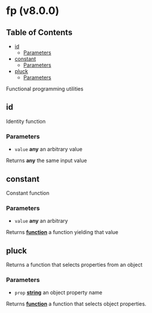# fp (v8.0.0)

## Table of Contents

- [id](#id)
  * [Parameters](#parameters)
- [constant](#constant)
  * [Parameters](#parameters-1)
- [pluck](#pluck)
  * [Parameters](#parameters-2)

Functional programming utilities

<!-- Generated by documentation.js. Update this documentation by updating the source code. -->

## id

Identity function

### Parameters

-   `value` **any** an arbitrary value

Returns **any** the same input value

## constant

Constant function

### Parameters

-   `value` **any** an arbitrary

Returns **[function][1]** a function yielding that value

## pluck

Returns a function that selects properties from an object

### Parameters

-   `prop` **[string][2]** an object property name

Returns **[function][1]** a function that selects object properties.

[1]: https://developer.mozilla.org/docs/Web/JavaScript/Reference/Statements/function

[2]: https://developer.mozilla.org/docs/Web/JavaScript/Reference/Global_Objects/String
